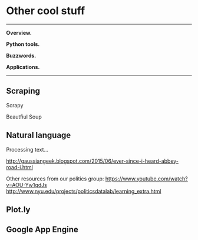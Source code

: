 # Other cool stuff 


---
**Overview.**

**Python tools.**  

**Buzzwords.** 

**Applications.**  

---


## Scraping

Scrapy

Beautfiul Soup 



## Natural language 

Processing text...  

http://gaussiangeek.blogspot.com/2015/06/ever-since-i-heard-abbey-road-i.html

Other resources from our politics group:
https://www.youtube.com/watch?v=AOU-Yw1qdJs
http://www.nyu.edu/projects/politicsdatalab/learning_extra.html


## Plot.ly 

## Google App Engine 